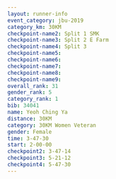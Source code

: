 ```yaml
---
layout: runner-info 
event_category: jbu-2019 
category_km: 30KM 
checkpoint-name2: Split 1 SMK 
checkpoint-name3: Split 2 E Farm 
checkpoint-name4: Split 3 
checkpoint-name5: 
checkpoint-name6: 
checkpoint-name7: 
checkpoint-name8: 
checkpoint-name9: 
overall_rank: 31
gender_rank: 5
category_rank: 1
bib: 34041
name: Yeoh Ching Ya
distance: 30KM
category: 30KM Women Veteran
gender: Female
time: 3-47-30
start: 2-00-00
checkpoint2: 3-47-14
checkpoint3: 5-21-12
checkpoint4: 5-47-30
---
```

